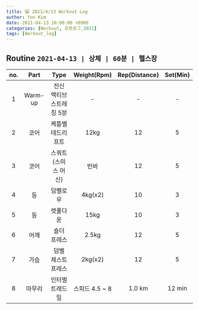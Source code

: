 ```yaml
---
title: 😸 2021/4/13 Workout Log
author: Yon Kim
date: 2021-04-13 10:00:00 +0900
categories: [Workout, 운동로그_2021]
tags: [Workout_log]
---
```


## Routine `2021-04-13 | 상체 | 60분 | 헬스장` ##
|no.|Part|Type|Weight(Rpm)|Rep(Distance)|Set(Min)|
|:---:|:---:|:---:|:---:|:---:|:---:|
|1|Warm-up|전신 액티브 스트레칭 5분|-|-|-|
|2|코어|케틀벨 데드리프트|12kg|12|5|
|3|코어|스쿼트(스미스 머신)|빈바|12|5|
|4|등|덤벨로우|4kg(x2)|10|3|
|5|등|렛풀다운|15kg|10|3|
|6|어깨|숄더 프레스|2.5kg|12|5|
|7|가슴|덤벨 체스트 프레스|2kg(x2)|12|5|
|8|마무리|인터벌 트레드밀|스피드 4.5 ~ 8|1.0 km|12 min|

